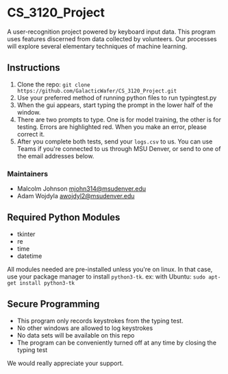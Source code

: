 # CS_3120_Project

A user-recognition project powered by keyboard input data. This program uses features discerned from data collected by volunteers. Our processes will explore several elementary techniques of machine learning.
                

## Instructions
1. Clone the repo: `git clone https://github.com/GalacticWafer/CS_3120_Project.git`
2. Use your preferred method of running python files to run typingtest.py
3. When the gui appears, start typing the prompt in the lower half of the window.
4. There are two prompts to type. One is for model training, the other is for testing. Errors are highlighted red. When you make an error, please correct it.
5. After you complete both tests, send your `logs.csv` to us. You can use Teams if you're connected to us through MSU Denver, or send to one of the email addresses below.

### Maintainers
- Malcolm Johnson mjohn314@msudenver.edu
- Adam Wojdyla awojdyl2@msudenver.edu

## Required Python Modules
- tkinter
- re
- time
- datetime

All modules needed are pre-installed unless you're on linux. In that case, use your package manager to install `python3-tk`. ex: with Ubuntu: `sudo apt-get install python3-tk`
             
## Secure Programming
- This program only records keystrokes from the typing test. 
- No other windows are allowed to log keystrokes
- No data sets will be available on this repo
- The program can be conveniently turned off at any time by closing the typing test

We would really appreciate your support.

